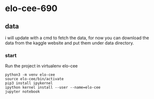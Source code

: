 # elo-cee-690

## data
i will update with a cmd to fetch the data, for now you can download the data from the kaggle website and put them under data directory.

### start
Run the project in virtualenv elo-cee

```
python3 -m venv elo-cee
source elo-cee/bin/activate
pip3 install ipykernel
ipython kernel install --user --name=elo-cee
jupyter notebook

```

